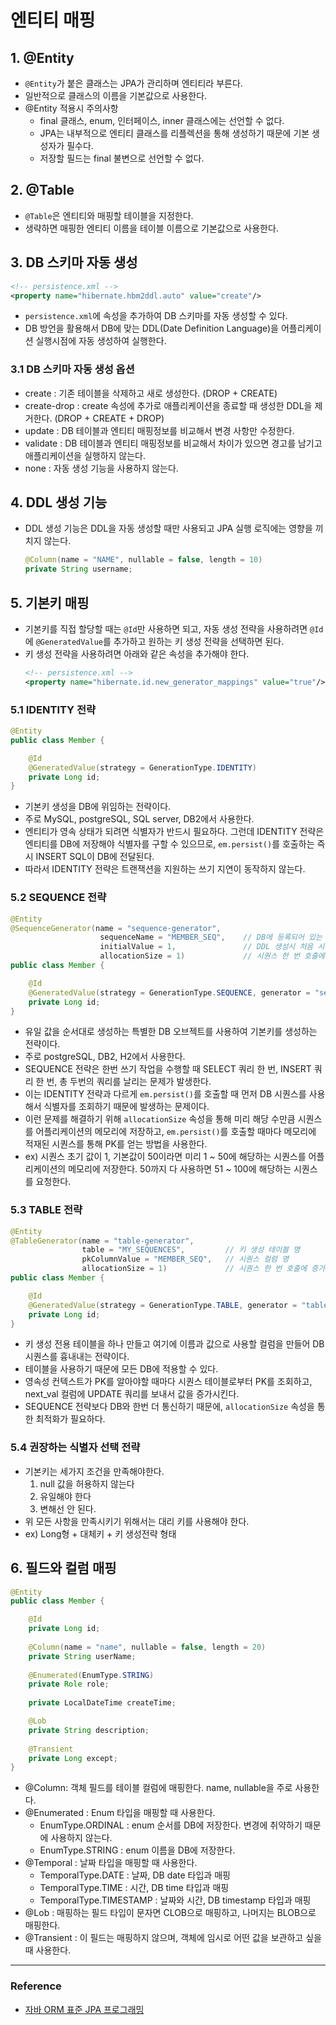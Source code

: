 # 엔티티 매핑


## 1. @Entity
- `@Entity`가 붙은 클래스는 JPA가 관리하며 엔티티라 부른다.
- 일반적으로 클래스의 이름을 기본값으로 사용한다.
- @Entity 적용시 주의사항
    - final 클래스, enum, 인터페이스, inner 클래스에는 선언할 수 없다.
    - JPA는 내부적으로 엔티티 클래스를 리플렉션을 통해 생성하기 때문에 기본 생성자가 필수다.
    - 저장할 필드는 final 불변으로 선언할 수 없다.


## 2. @Table
- `@Table`은 엔티티와 매핑할 테이블을 지정한다.
- 생략하면 매핑한 엔티티 이름을 테이블 이름으로 기본값으로 사용한다.


## 3. DB 스키마 자동 생성
```xml
<!-- persistence.xml -->
<property name="hibernate.hbm2ddl.auto" value="create"/>
```
- `persistence.xml`에 속성을 추가하여 DB 스키마를 자동 생성할 수 있다.
- DB 방언을 활용해서 DB에 맞는 DDL(Date Definition Language)을 어플리케이션 실행시점에 자동 생성하여 실행한다.
  
### 3.1 DB 스키마 자동 생성 옵션
- create : 기존 테이블을 삭제하고 새로 생성한다. (DROP + CREATE)
- create-drop : create 속성에 추가로 애플리케이션을 종료할 때 생성한 DDL을 제거한다. (DROP + CREATE + DROP)
- update : DB 테이블과 엔티티 매핑정보를 비교해서 변경 사항만 수정한다.
- validate : DB 테이블과 엔티티 매핑정보를 비교해서 차이가 있으면 경고를 남기고 애플리케이션을 실행하지 않는다.
- none : 자동 생성 기능을 사용하지 않는다.


## 4. DDL 생성 기능
- DDL 생성 기능은 DDL을 자동 생성할 때만 사용되고 JPA 실행 로직에는 영향을 끼치지 않는다.
  ```java
  @Column(name = "NAME", nullable = false, length = 10)
  private String username;
  ```


## 5. 기본키 매핑
- 기본키를 직접 할당할 때는 `@Id`만 사용하면 되고, 자동 생성 전략을 사용하려면 `@Id`에 `@GeneratedValue`를 추가하고 원하는 키 생성 전략을 선택하면 된다.
- 키 생성 전략을 사용하려면 아래와 같은 속성을 추가해야 한다.
  ```xml
  <!-- persistence.xml -->
  <property name="hibernate.id.new_generator_mappings" value="true"/>
  ```
  
### 5.1 IDENTITY 전략
```java
@Entity
public class Member {

    @Id
    @GeneratedValue(strategy = GenerationType.IDENTITY)
    private Long id;
}
```
- 기본키 생성을 DB에 위임하는 전략이다.
- 주로 MySQL, postgreSQL, SQL server, DB2에서 사용한다.
- 엔티티가 영속 상태가 되려면 식별자가 반드시 필요하다. 그런데 IDENTITY 전략은 엔티티를 DB에 저장해야 식별자를 구할 수 있으므로, `em.persist()`를 호출하는 즉시 INSERT SQL이 DB에 전달된다.
- 따라서 IDENTITY 전략은 트랜잭션을 지원하는 쓰기 지연이 동작하지 않는다.

### 5.2 SEQUENCE 전략
```java
@Entity
@SequenceGenerator(name = "sequence-generator",     
                    sequenceName = "MEMBER_SEQ",    // DB에 등록되어 있는 시퀀스 이름
                    initialValue = 1,               // DDL 생성시 처음 시작하는 수를 지정
                    allocationSize = 1)             // 시퀀스 한 번 호출에 증가하는 수 (최적화에 사용)
public class Member {

    @Id
    @GeneratedValue(strategy = GenerationType.SEQUENCE, generator = "sequence-generator")
    private Long id;
}
```
- 유일 값을 순서대로 생성하는 특별한 DB 오브젝트를 사용하여 기본키를 생성하는 전략이다.
- 주로  postgreSQL, DB2, H2에서 사용한다.
- SEQUENCE 전략은 한번 쓰기 작업을 수행할 때 SELECT 쿼리 한 번, INSERT 쿼리 한 번, 총 두번의 쿼리를 날리는 문제가 발생한다.
- 이는 IDENTITY 전략과 다르게 `em.persist()`를 호출할 때 먼저 DB 시퀀스를 사용해서 식별자를 조회하기 때문에 발생하는 문제이다.
- 이런 문제를 해결하기 위해 `allocationSize` 속성을 통해 미리 해당 수만큼 시퀀스를 어플리케이션의 메모리에 저장하고, `em.persist()`를 호출할 때마다 메모리에 적재된 시퀀스를 통해 PK를 얻는 방법을 사용한다.
- ex) 시퀀스 초기 값이 1, 기본값이 50이라면 미리 1 ~ 50에 해당하는 시퀀스를 어플리케이션의 메모리에 저장한다. 50까지 다 사용하면 51 ~ 100에 해당하는 시퀀스를 요청한다.

### 5.3 TABLE 전략
```java
@Entity
@TableGenerator(name = "table-generator", 
                table = "MY_SEQUENCES",         // 키 생성 테이블 명
                pkColumnValue = "MEMBER_SEQ",   // 시퀀스 컬럼 명
                allocationSize = 1)             // 시퀀스 한 번 호출에 증가하는 수 (최적화에 사용)
public class Member {

    @Id
    @GeneratedValue(strategy = GenerationType.TABLE, generator = "table-generator")
    private Long id;
}
```
- 키 생성 전용 테이블을 하나 만들고 여기에 이름과 값으로 사용할 컬럼을 만들어 DB 시퀀스를 흉내내는 전략이다.
- 테이블을 사용하기 때문에 모든 DB에 적용할 수 있다.
- 영속성 컨텍스트가 PK를 알아야할 때마다 시퀀스 테이블로부터 PK를 조회하고, next_val 컬럼에 UPDATE 쿼리를 보내서 값을 증가시킨다.
- SEQUENCE 전략보다 DB와 한번 더 통신하기 때문에, `allocationSize` 속성을 통한 최적화가 필요하다.

### 5.4 권장하는 식별자 선택 전략
- 기본키는 세가지 조건을 만족해야한다.
    1. null 값을 허용하지 않는다 
    2. 유일해야 한다
    3. 변해선 안 된다.
- 위 모든 사항을 만족시키기 위해서는 대리 키를 사용해야 한다. 
- ex) Long형 + 대체키 + 키 생성전략 형태

## 6. 필드와 컬럼 매핑
```java
@Entity
public class Member {

    @Id
    private Long id;
    
    @Column(name = "name", nullable = false, length = 20)
    private String userName;
    
    @Enumerated(EnumType.STRING)
    private Role role;
    
    private LocalDateTime createTime;

    @Lob
    private String description;
    
    @Transient
    private Long except;
}
```
- @Column: 객체 필드를 테이블 컬럼에 매핑한다. name, nullable을 주로 사용한다.
- @Enumerated : Enum 타입을 매핑할 때 사용한다.
    - EnumType.ORDINAL : enum 순서를 DB에 저장한다. 변경에 취약하기 때문에 사용하지 않는다.
    - EnumType.STRING : enum 이름을 DB에 저장한다.
- @Temporal : 날짜 타입을 매핑할 때 사용한다.
    - TemporalType.DATE : 날짜, DB date 타입과 매핑
    - TemporalType.TIME : 시간, DB time 타입과 매핑
    - TemporalType.TIMESTAMP : 날짜와 시간, DB timestamp 타입과 매핑
- @Lob : 매핑하는 필드 타입이 문자면 CLOB으로 매핑하고, 나머지는 BLOB으로 매핑한다.
- @Transient : 이 필드는 매핑하지 않으며, 객체에 임시로 어떤 값을 보관하고 싶을 때 사용한다.

---
### Reference
- [자바 ORM 표준 JPA 프로그래밍](https://www.inflearn.com/course/ORM-JPA-Basic)